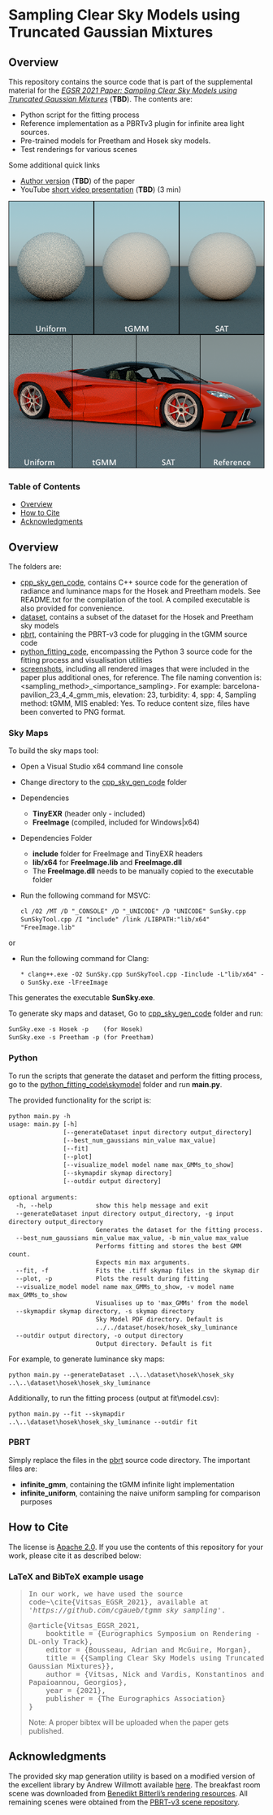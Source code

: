 # Sampling Clear Sky Models using Truncated Gaussian Mixtures

## Overview
This repository contains the source code that is part of the supplemental material for the *[EGSR 2021 Paper: Sampling Clear Sky Models using Truncated Gaussian Mixtures](https://#)* (**TBD**). The contents are:

- Python script for the fitting process
- Reference implementation as a PBRTv3 plugin for infinite area light sources.
- Pre-trained models for Preetham and Hosek sky models.
- Test renderings for various scenes

Some additional quick links
- [Author version](https://#) (**TBD**) of the paper
- YouTube [short video presentation](https://#) (**TBD**) (3 min)

![Image](teaser.png)

### Table of Contents

- [Overview](#Overview)
- [How to Cite](#How-to-Cite)
- [Acknowledgments](#Acknowledgments)

## Overview

The folders are:
- [cpp_sky_gen_code](cpp_sky_gen_code), contains C++ source code for the generation of radiance and luminance maps for the Hosek and Preetham models. See README.txt for the compilation of the tool. A compiled executable is also provided for convenience.
- [dataset](dataset), contains a subset of the dataset for the Hosek and Preetham sky models
- [pbrt](pbrt), containing the PBRT-v3 code for plugging in the tGMM source code
- [python_fitting_code](python_fitting_code), encompassing the Python 3 source code for the fitting process and visualisation utilities
- [screenshots](screenshots), including all rendered images that were included in the paper plus additional ones, for reference. The file naming convention is: <model>_<elevation>_<turbidity>_<spp>_<sampling_method>_<importance_sampling>. For example: barcelona-pavilion_23_4_4_gmm_mis, elevation: 23, turbidity: 4, spp: 4, Sampling method: tGMM, MIS enabled: Yes. To reduce content size, files have been converted to PNG format.

### Sky Maps

To build the sky maps tool:
- Open a Visual Studio x64 command line console
- Change directory to the [cpp_sky_gen_code](cpp_sky_gen_code) folder
- Dependencies
    - **TinyEXR** (header only - included)
    - **FreeImage** (compiled, included for Windows|x64)
- Dependencies Folder
    - **include** folder for FreeImage and TinyEXR headers
    - **lib/x64** for **FreeImage.lib** and **FreeImage.dll**
    - The **FreeImage.dll** needs to be manually copied to the executable folder

- Run the following command for MSVC:
    ```shell
    cl /O2 /MT /D "_CONSOLE" /D "_UNICODE" /D "UNICODE" SunSky.cpp SunSkyTool.cpp /I "include" /link /LIBPATH:"lib/x64" "FreeImage.lib"
    ```
or    
- Run the following command for Clang:
    ```shell
    * clang++.exe -O2 SunSky.cpp SunSkyTool.cpp -Iinclude -L"lib/x64" -o SunSky.exe -lFreeImage
    ```
This generates the executable **SunSky.exe**.

To generate sky maps and dataset, Go to [cpp_sky_gen_code](cpp_sky_gen_code) folder and run:
```shell
SunSky.exe -s Hosek -p    (for Hosek)
SunSky.exe -s Preetham -p (for Preetham)
```

### Python
To run the scripts that generate the dataset and perform the fitting process, go to the [python_fitting_code\skymodel](python_fitting_code\skymodel) folder and run **main.py**.

The provided functionality for the script is:
```
python main.py -h
usage: main.py [-h] 
               [--generateDataset input directory output_directory]
               [--best_num_gaussians min_value max_value] 
               [--fit] 
               [--plot]
               [--visualize_model model name max_GMMs_to_show]
               [--skymapdir skymap directory] 
               [--outdir output directory]

optional arguments:
  -h, --help            show this help message and exit
  --generateDataset input directory output_directory, -g input directory output_directory
                        Generates the dataset for the fitting process.
  --best_num_gaussians min_value max_value, -b min_value max_value
                        Performs fitting and stores the best GMM count.
                        Expects min max arguments.
  --fit, -f             Fits the .tiff skymap files in the skymap dir
  --plot, -p            Plots the result during fitting
  --visualize_model model name max_GMMs_to_show, -v model name max_GMMs_to_show
                        Visualises up to 'max_GMMs' from the model
  --skymapdir skymap directory, -s skymap directory
                        Sky Model PDF directory. Default is
                        ../../dataset/hosek/hosek_sky_luminance
  --outdir output directory, -o output directory
                        Output directory. Default is fit
```

For example, to generate luminance sky maps: 
```shell
python main.py --generateDataset ..\..\dataset\hosek\hosek_sky ..\..\dataset\hosek\hosek_sky_luminance
```
Additionally, to run the fitting process (output at fit\model.csv):
```shell
python main.py --fit --skymapdir ..\..\dataset\hosek\hosek_sky_luminance --outdir fit
```

### PBRT

Simply replace the files in the [pbrt](pbrt) source code directory. The important files are: 
- **infinite_gmm**, containing the tGMM infinite light implementation
- **infinite_uniform**, containing the naive uniform sampling for comparison purposes

## How to Cite
The license is [Apache 2.0](LICENSE). If you use the contents of this repository for your work, please cite it as described below:

### LaTeX and BibTeX example usage

<blockquote>
<pre style="white-space:pre-wrap;">
In our work, we have used the source code~\cite{Vitsas_EGSR_2021}, available at <em>'https://github.com/cgaueb/tgmm_sky_sampling'</em>.
</pre>

<pre style="white-space:pre-wrap;">
@article{Vitsas_EGSR_2021,
    booktitle = {Eurographics Symposium on Rendering - DL-only Track},
    editor = {Bousseau, Adrian and McGuire, Morgan},
    title = {{Sampling Clear Sky Models using Truncated Gaussian Mixtures}},
    author = {Vitsas, Nick and Vardis, Konstantinos and Papaioannou, Georgios},
    year = {2021},
    publisher = {The Eurographics Association}
}
</pre>
Note: A proper bibtex will be uploaded when the paper gets published.
</blockquote>

## Acknowledgments
The provided sky map generation utility is based on a modified version of the excellent library by Andrew Willmott available [here](https://github.com/andrewwillmott/sun-sky).
The breakfast room scene was downloaded from [Benedikt Bitterli’s rendering resources](https://benedikt-bitterli.me/resources/). All remaining scenes were
obtained from the [PBRT-v3 scene repository](https://www.pbrt.org/scenes-v3.html).
